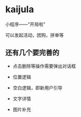 kaijula
============================

小程序——“开局啦”

可以发起活动，团购，拼单等

还有几个要完善的
--------------------

* 点击删除等操作需要弹出对话框

* 位置逻辑

* 空白逻辑，即新用户引导

* 文字详情

* 图片补充